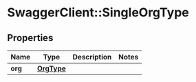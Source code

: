 # SwaggerClient::SingleOrgType

## Properties
Name | Type | Description | Notes
------------ | ------------- | ------------- | -------------
**org** | [**OrgType**](OrgType.md) |  | 

